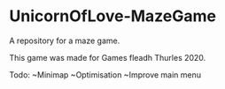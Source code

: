 # UnicornOfLove-MazeGame
A repository for a maze game.

This game was made for Games fleadh Thurles 2020.

Todo:
~Minimap
~Optimisation
~Improve main menu
